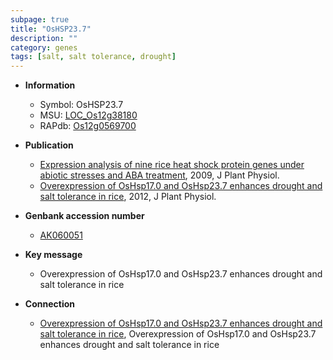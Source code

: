 ```yaml
---
subpage: true
title: "OsHSP23.7"
description: ""
category: genes
tags: [salt, salt tolerance, drought]
---
```


* **Information**  
    + Symbol: OsHSP23.7  
    + MSU: [LOC_Os12g38180](http://rice.plantbiology.msu.edu/cgi-bin/ORF_infopage.cgi?orf=LOC_Os12g38180)  
    + RAPdb: [Os12g0569700](http://rapdb.dna.affrc.go.jp/viewer/gbrowse_details/irgsp1?name=Os12g0569700)  

* **Publication**  
    + [Expression analysis of nine rice heat shock protein genes under abiotic stresses and ABA treatment](http://www.ncbi.nlm.nih.gov/pubmed?term=Expression+analysis+of+nine+rice+heat+shock+protein+genes+under+abiotic+stresses+and+ABA+treatment%5BTitle%5D), 2009, J Plant Physiol.
    + [Overexpression of OsHsp17.0 and OsHsp23.7 enhances drought and salt tolerance in rice](http://www.ncbi.nlm.nih.gov/pubmed?term=Overexpression+of+OsHsp17.0+and+OsHsp23.7+enhances+drought+and+salt+tolerance+in+rice%5BTitle%5D), 2012, J Plant Physiol.

* **Genbank accession number**  
    + [AK060051](http://www.ncbi.nlm.nih.gov/nuccore/AK060051)

* **Key message**  
    + Overexpression of OsHsp17.0 and OsHsp23.7 enhances drought and salt tolerance in rice

* **Connection**  
    + [Overexpression of OsHsp17.0 and OsHsp23.7 enhances drought and salt tolerance in rice](http://www.ncbi.nlm.nih.gov/pubmed?term=Overexpression+of+OsHsp17.0+and+OsHsp23.7+enhances+drought+and+salt+tolerance+in+rice%5BTitle%5D), Overexpression of OsHsp17.0 and OsHsp23.7 enhances drought and salt tolerance in rice



